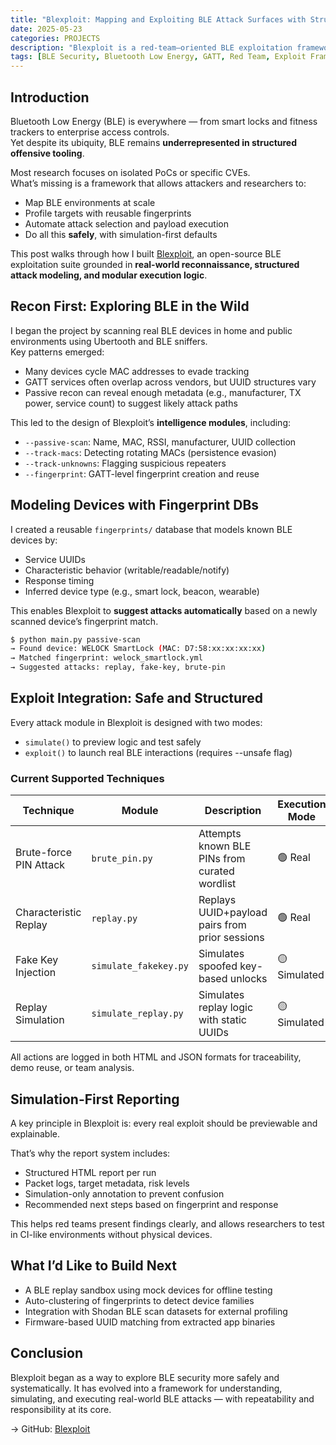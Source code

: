 ```yaml
---
title: "Blexploit: Mapping and Exploiting BLE Attack Surfaces with Structured Automation"
date: 2025-05-23
categories: PROJECTS
description: "Blexploit is a red-team–oriented BLE exploitation framework built through practical exploration, fingerprint-based modeling, and simulation-safe attack workflows."
tags: [BLE Security, Bluetooth Low Energy, GATT, Red Team, Exploit Framework]
---
```


## Introduction

Bluetooth Low Energy (BLE) is everywhere — from smart locks and fitness trackers to enterprise access controls.  
Yet despite its ubiquity, BLE remains **underrepresented in structured offensive tooling**.

Most research focuses on isolated PoCs or specific CVEs.  
What’s missing is a framework that allows attackers and researchers to:

- Map BLE environments at scale  
- Profile targets with reusable fingerprints  
- Automate attack selection and payload execution  
- Do all this **safely**, with simulation-first defaults

This post walks through how I built [Blexploit](https://github.com/schoi1337/blexploit), an open-source BLE exploitation suite grounded in **real-world reconnaissance, structured attack modeling, and modular execution logic**.

## Recon First: Exploring BLE in the Wild

I began the project by scanning real BLE devices in home and public environments using Ubertooth and BLE sniffers.  
Key patterns emerged:

- Many devices cycle MAC addresses to evade tracking  
- GATT services often overlap across vendors, but UUID structures vary  
- Passive recon can reveal enough metadata (e.g., manufacturer, TX power, service count) to suggest likely attack paths

This led to the design of Blexploit’s **intelligence modules**, including:

- `--passive-scan`: Name, MAC, RSSI, manufacturer, UUID collection  
- `--track-macs`: Detecting rotating MACs (persistence evasion)  
- `--track-unknowns`: Flagging suspicious repeaters  
- `--fingerprint`: GATT-level fingerprint creation and reuse

## Modeling Devices with Fingerprint DBs

I created a reusable `fingerprints/` database that models known BLE devices by:

- Service UUIDs  
- Characteristic behavior (writable/readable/notify)  
- Response timing  
- Inferred device type (e.g., smart lock, beacon, wearable)

This enables Blexploit to **suggest attacks automatically** based on a newly scanned device’s fingerprint match.

```bash
$ python main.py passive-scan
→ Found device: WELOCK SmartLock (MAC: D7:58:xx:xx:xx:xx)
→ Matched fingerprint: welock_smartlock.yml
→ Suggested attacks: replay, fake-key, brute-pin
```

## Exploit Integration: Safe and Structured

Every attack module in Blexploit is designed with two modes:

- `simulate()` to preview logic and test safely
- `exploit()` to launch real BLE interactions (requires --unsafe flag)

### Current Supported Techniques

| Technique                   | Module                 | Description                                           | Execution Mode | Simulation Support |
|-----------------------------|-------------------------|-------------------------------------------------------|----------------|---------------------|
| Brute-force PIN Attack      | `brute_pin.py`          | Attempts known BLE PINs from curated wordlist         | 🟢 Real        | ✅ Supported         |
| Characteristic Replay       | `replay.py`             | Replays UUID+payload pairs from prior sessions        | 🟢 Real        | ✅ Supported         |
| Fake Key Injection          | `simulate_fakekey.py`   | Simulates spoofed key-based unlocks                   | 🟡 Simulated   | ✅ Supported         |
| Replay Simulation           | `simulate_replay.py`    | Simulates replay logic with static UUIDs              | 🟡 Simulated   | ✅ Supported         |

All actions are logged in both HTML and JSON formats for traceability, demo reuse, or team analysis.

## Simulation-First Reporting

A key principle in Blexploit is: every real exploit should be previewable and explainable.

That’s why the report system includes:
- Structured HTML report per run
- Packet logs, target metadata, risk levels
- Simulation-only annotation to prevent confusion
- Recommended next steps based on fingerprint and response

This helps red teams present findings clearly, and allows researchers to test in CI-like environments without physical devices.

## What I’d Like to Build Next

- A BLE replay sandbox using mock devices for offline testing
- Auto-clustering of fingerprints to detect device families
- Integration with Shodan BLE scan datasets for external profiling
- Firmware-based UUID matching from extracted app binaries

## Conclusion

Blexploit began as a way to explore BLE security more safely and systematically.
It has evolved into a framework for understanding, simulating, and executing real-world BLE attacks — with repeatability and responsibility at its core.

→ GitHub: [Blexploit](https://github.com/schoi1337/blexploit)